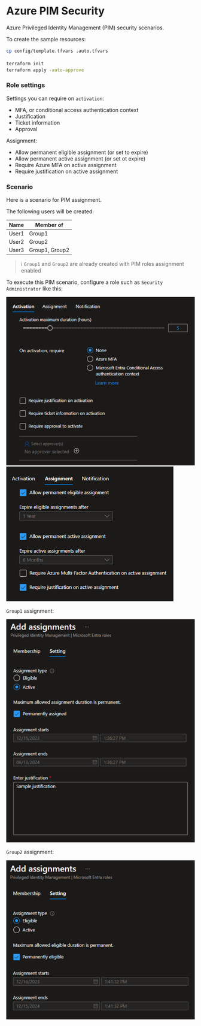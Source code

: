 # Azure PIM Security

Azure Privileged Identity Management (PIM) security scenarios.

To create the sample resources:

```sh
cp config/template.tfvars .auto.tfvars

terraform init
terraform apply -auto-approve
```

### Role settings

Settings you can require on `activation`:

- MFA, or conditional access authentication context
- Justification
- Ticket information
- Approval

Assignment:

- Allow permanent eligible assignment (or set to expire)
- Allow permanent active assignment (or set ot expire)
- Require Azure MFA on active assignment
- Require justification on active assignment

### Scenario

Here is a scenario for PIM assignment.

The following users will be created:

| Name     | Member of      |
|----------|----------------|
| User1    | Group1         |
| User2    | Group2         |
| User3    | Group1, Group2 |

> ℹ️ `Group1` and `Group2` are already created with PIM roles assignment enabled

To execute this PIM scenario, configure a role such as `Security Administrator` like this:

<img src=".assets/pim1.png" />

<img src=".assets/pim2.png" />

`Group1` assignment:

<img src=".assets/pim3.png" />

`Group2` assignment:

<img src=".assets/pim4.png" />
